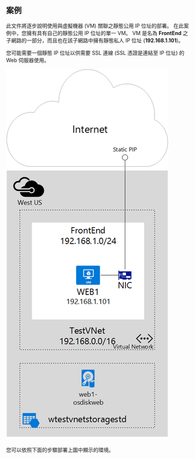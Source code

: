 ## <a name="scenario"></a>案例
此文件將逐步說明使用與虛擬機器 (VM) 關聯之靜態公用 IP 位址的部署。 在此案例中，您擁有具有自己的靜態公用 IP 位址的單一 VM。 VM 是名為 **FrontEnd** 之子網路的一部分，而且也在該子網路中擁有靜態私人 IP 位址 (**192.168.1.101**)。

您可能需要一個靜態 IP 位址以供需要 SSL 連線 (SSL 憑證是連結至 IP 位址) 的 Web 伺服器使用。 

![影像說明](./media/virtual-network-deploy-static-pip-scenario-include/figure1.png)

您可以依照下面的步驟部署上圖中顯示的環境。



<!--HONumber=Nov16_HO3-->


